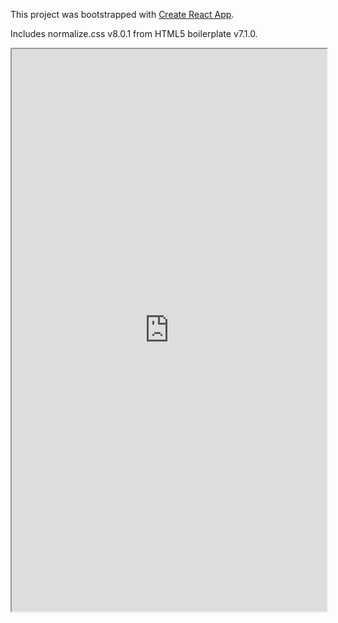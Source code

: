 This project was bootstrapped with [Create React App](https://github.com/facebook/create-react-app).

Includes normalize.css v8.0.1 from HTML5 boilerplate v7.1.0.

<iframe src="https://vs-postmedia.github.io/extreme-ridings/" style="height:900px;width:100%;" scrolling="yes" border="none"></iframe>